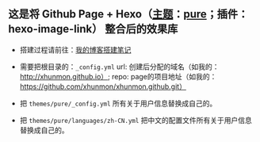 
这是将 Github Page + Hexo（[主题](https://hexo.io/themes/)：[pure](https://github.com/cofess/hexo-theme-pure)；插件：hexo-image-link） 整合后的效果库
---------------------------------

- 搭建过程请前往：[我的博客搭建笔记](https://qincji.gitee.io/2020/12/04/%E6%88%91%E7%9A%84%E5%8D%9A%E5%AE%A2%E6%90%AD%E5%BB%BA%E7%AC%94%E8%AE%B0)

- 需要把根目录的：`_config.yml` url: 创建后分配的域名（如我的：http://xhunmon.github.io）; repo: page的项目地址（如我的：https://github.com/xhunmon/xhunmon.github.git）

- 把 `themes/pure/_config.yml` 所有关于用户信息替换成自己的。

- 把 `themes/pure/languages/zh-CN.yml` 把中文的配置文件所有关于用户信息替换成自己的。
